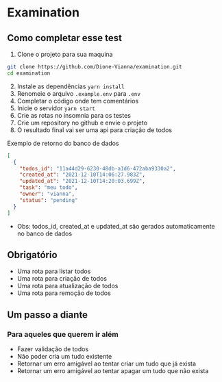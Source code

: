 # Examination

## Como completar esse test

1. Clone o projeto para sua maquina

```bash
git clone https://github.com/Dione-Vianna/examination.git
cd examination
```

2. Instale as dependências `yarn install`
3. Renomeie o arquivo `.example.env` para `.env`
4. Completar o código onde tem comentários
5. Inicie o servidor `yarn start`
6. Crie as rotas no insomnia para os testes
7. Crie um repository no github e envie o projeto
8. O resultado final vai ser uma api para criação de todos

Exemplo de retorno do banco de dados

```json
[
  {
    "todos_id": "11a44d29-6230-48db-a1d6-472aba9330a2",
    "created_at": "2021-12-10T14:06:27.983Z",
    "updated_at": "2021-12-10T14:20:03.699Z",
    "task": "meu todo",
    "owner": "vianna",
    "status": "pending"
  }
]
```

- Obs: todos_id, created_at e updated_at são gerados automaticamente no banco de dados

## Obrigatório

- Uma rota para listar todos
- Uma rota para criação de todos
- Uma rota para atualização de todos
- Uma rota para remoção de todos

## Um passo a diante

### Para aqueles que querem ir além

- Fazer validação de todos
- Não poder cria um tudo existente
- Retornar um erro amigável ao tentar criar um tudo que já exista
- Retornar um erro amigável ao tentar apagar um tudo que não exista
